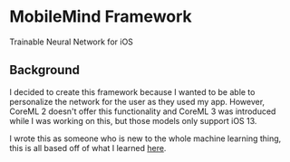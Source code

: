 # MobileMind Framework
Trainable Neural Network for iOS

## Background
I decided to create this framework because I wanted to be able to personalize the network for the user as they used my app. However, CoreML 2 doesn't offer this functionality and CoreML 3 was introduced while I was working on this, but those models only support iOS 13.

I wrote this as someone who is new to the whole machine learning thing, this is all based off of what I learned [here](https://github.com/KenLPham/MobileMind).
